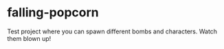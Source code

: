# falling-popcorn
Test project where you can spawn different bombs and characters. Watch them blown up!
